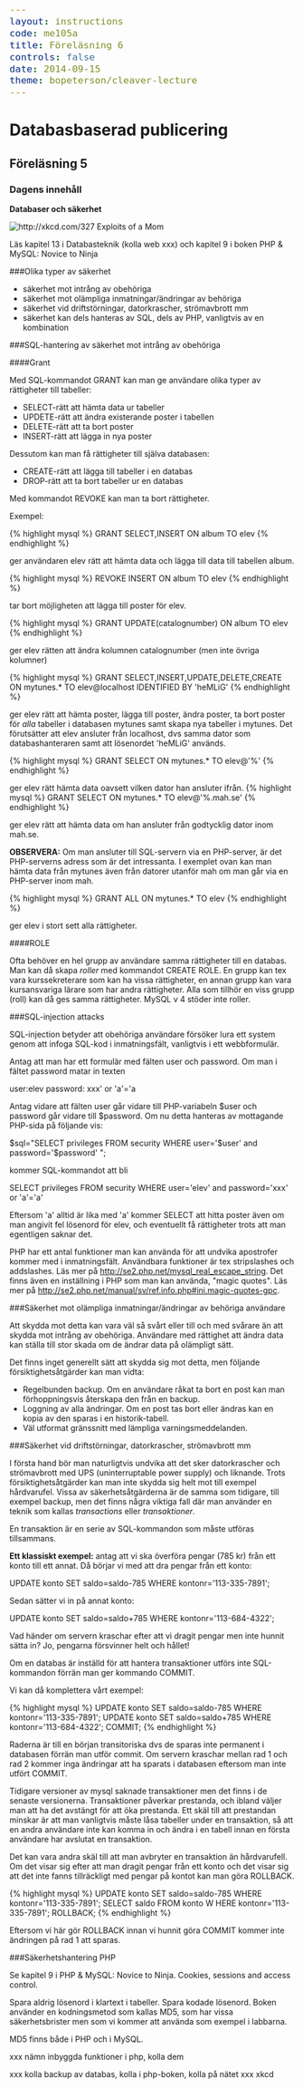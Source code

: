 ---layout: instructionscode: me105atitle: Föreläsning 6controls: falsedate: 2014-09-15theme: bopeterson/cleaver-lecture---<style>table {border-collapse: collapse;font-size:smaller}th, td {border: 1px solid #BBBBBB}th, td {text-align:left}th, td {padding: 6px;}hr {display: none}pre {font-size:large}</style># Databasbaserad publicering## Föreläsning 5### Dagens innehåll**Databaser och säkerhet**![http://xkcd.com/327 Exploits of a Mom](im6/xkcd.com-327-exploits-of-a-mum.png)Läs kapitel 13 i Databasteknik (kolla web xxx)  och kapitel 9 i boken PHP & MySQL: Novice to Ninja###Olika typer av säkerhet- säkerhet mot intrång av obehöriga- säkerhet mot olämpliga inmatningar/ändringar av behöriga- säkerhet vid driftstörningar, datorkrascher, strömavbrott mm- säkerhet kan dels hanteras av SQL, dels av PHP, vanligtvis av en kombination###SQL-hantering av säkerhet mot intrång av obehöriga####GrantMed SQL-kommandot GRANT kan man ge användare olika typer av rättigheter till tabeller:- SELECT-rätt att hämta data ur tabeller- UPDETE-rätt att ändra existerande poster i tabellen- DELETE-rätt att ta bort poster- INSERT-rätt att lägga in nya posterDessutom kan man få rättigheter till själva databasen:- CREATE-rätt att lägga till tabeller i en databas- DROP-rätt att ta bort tabeller ur en databasMed kommandot REVOKE kan man ta bort rättigheter.Exempel:{% highlight mysql %}GRANT SELECT,INSERT ON album TO elev{% endhighlight %}ger användaren elev rätt att hämta data och lägga till data till tabellen album.{% highlight mysql %}REVOKE INSERT ON album TO elev{% endhighlight %}tar bort möjligheten att lägga till poster för elev.{% highlight mysql %}GRANT UPDATE(catalognumber) ON album TO elev{% endhighlight %}ger elev rätten att ändra kolumnen catalognumber (men inte övriga kolumner){% highlight mysql %}GRANT SELECT,INSERT,UPDATE,DELETE,CREATEON mytunes.* TO elev@localhost IDENTIFIED BY 'heMLiG'{% endhighlight %}ger elev rätt att hämta poster, lägga till poster, ändra poster, ta bort poster för *alla* tabeller i databasen mytunes samt skapa nya tabeller i mytunes. Det förutsätter att elev ansluter från localhost, dvs samma dator som databashanteraren samt att lösenordet 'heMLiG' används.{% highlight mysql %}GRANT SELECT ON mytunes.* TO elev@'%'{% endhighlight %}ger elev rätt hämta data oavsett vilken dator han ansluter ifrån.{% highlight mysql %}GRANT SELECT ON mytunes.* TO elev@'%.mah.se'{% endhighlight %}ger elev rätt att hämta data om han ansluter från godtycklig dator inom mah.se. **OBSERVERA:** Om man ansluter till SQL-servern via en PHP-server, är det PHP-serverns adress som är det intressanta. I exemplet ovan kan man hämta data från mytunes även från datorer utanför mah om man går via en PHP-server inom mah. {% highlight mysql %}GRANT ALL ON mytunes.* TO elev{% endhighlight %}ger elev i stort sett alla rättigheter. ####ROLEOfta behöver en hel grupp av användare samma rättigheter till en databas. Man kan då skapa *roller* med kommandot CREATE ROLE. En grupp kan tex vara kurssekreterare som kan ha vissa rättigheter, en annan grupp kan vara kursansvariga lärare som har andra rättigheter. Alla som tillhör en viss grupp (roll) kan då ges samma rättigheter. MySQL v 4 stöder inte roller.###SQL-injection attacksSQL-injection betyder att obehöriga användare försöker lura ett system genom att infoga SQL-kod i inmatningsfält, vanligtvis i ett webbformulär.Antag att man har ett formulär med fälten user och password. Om man i fältet password matar in textenuser:elevpassword: xxx' or 'a'='aAntag vidare att fälten user går vidare till PHP-variabeln $user och password går vidare till $password. Om nu detta hanteras av mottagande PHP-sida på följande vis:$sql="SELECT privileges FROM security WHEREuser='$user' and password='$password' ";kommer SQL-kommandot att bliSELECT privileges FROM security WHEREuser='elev' and password='xxx' or 'a'='a'Eftersom 'a' alltid är lika med 'a' kommer SELECT att hitta poster även om man angivit fel lösenord för elev, och eventuellt få rättigheter trots att man egentligen saknar det. PHP har ett antal funktioner man kan använda för att undvika apostrofer kommer med i inmatningsfält. Användbara funktioner är tex stripslashes och addslashes. Läs mer på <http://se2.php.net/mysql_real_escape_string>. Det finns även en inställning i PHP som man kan använda, "magic quotes". Läs mer på <http://se2.php.net/manual/sv/ref.info.php#ini.magic-quotes-gpc>. ###Säkerhet mot olämpliga inmatningar/ändringar av behöriga användareAtt skydda mot detta kan vara väl så svårt eller till och med svårare än att skydda mot intrång av obehöriga. Användare med rättighet att ändra data kan ställa till stor skada om de ändrar data på olämpligt sätt. Det finns inget generellt sätt att skydda sig mot detta, men följande försiktighetsåtgärder kan man vidta:- Regelbunden backup. Om en användare råkat ta bort en post kan man förhoppningsvis återskapa den från en backup.- Loggning av alla ändringar. Om en post tas bort eller ändras kan en kopia av den sparas i en historik-tabell.- Väl utformat gränssnitt med lämpliga varningsmeddelanden. ###Säkerhet vid driftstörningar, datorkrascher, strömavbrott mmI första hand bör man naturligtvis undvika att det sker datorkrascher och strömavbrott med UPS (uninterruptable power supply) och liknande. Trots försiktighetsåtgärder kan man inte skydda sig helt mot till exempel hårdvarufel. Vissa av säkerhetsåtgärderna är de samma som tidigare, till exempel backup, men det finns några viktiga fall där man använder en teknik som kallas *transactions* eller *transaktioner*. En transaktion är en serie av SQL-kommandon som måste utföras tillsammans. **Ett klassiskt exempel:** antag att vi ska överföra pengar (785 kr) från ett konto  till ett annat. Då börjar vi med att dra pengar från ett konto:UPDATE konto SET saldo=saldo-785 WHERE kontonr='113-335-7891';Sedan sätter vi in på annat konto:UPDATE konto SET saldo=saldo+785 WHERE kontonr='113-684-4322';Vad händer om servern kraschar efter att vi dragit pengar men inte hunnit sätta in? Jo, pengarna försvinner helt och hållet!Om en databas är inställd för att hantera transaktioner utförs inte SQL-kommandon förrän man ger kommando COMMIT. Vi kan då komplettera vårt exempel:{% highlight mysql %}UPDATE konto SET saldo=saldo-785 WHERE kontonr='113-335-7891';UPDATE konto SET saldo=saldo+785 WHERE kontonr='113-684-4322';COMMIT;{% endhighlight %}Raderna är till en början transitoriska dvs de sparas inte permanent i databasen förrän man utför commit. Om servern kraschar mellan rad 1 och rad 2 kommer inga ändringar att ha sparats i databasen eftersom man inte utfört COMMIT.Tidigare versioner av mysql saknade transaktioner men det finns i de senaste versionerna. Transaktioner påverkar prestanda, och ibland väljer man att ha det avstängt för att öka prestanda. Ett skäl till att prestandan minskar är att man vanligtvis måste låsa tabeller under en transaktion, så att en andra användare inte kan komma in och ändra i en tabell innan en första användare har avslutat en transaktion.Det kan vara andra skäl till att man avbryter en transaktion än hårdvarufell. Om det visar sig efter att man dragit pengar från ett konto och det visar sig att det inte fanns tillräckligt med pengar på kontot kan man göra ROLLBACK.{% highlight mysql %}UPDATE konto SET saldo=saldo-785 WHERE kontonr='113-335-7891';SELECT saldo FROM konto W HERE kontonr='113-335-7891';ROLLBACK;{% endhighlight %}Eftersom vi här gör ROLLBACK innan vi hunnit göra COMMIT kommer inte ändringen på rad 1 att sparas.###Säkerhetshantering PHPSe kapitel 9 i PHP & MySQL: Novice to Ninja. Cookies, sessions and access control.Spara aldrig lösenord i klartext i tabeller. Spara kodade lösenord. Boken använder en kodningsmetod som kallas MD5, som har vissa säkerhetsbrister men som vi kommer att använda som exempel i labbarna.MD5 finns både i PHP och i MySQL.  xxx nämn inbyggda funktioner i php, kolla demxxx kolla backup av databas, kolla i php-boken, kolla på nätetxxx xkcd